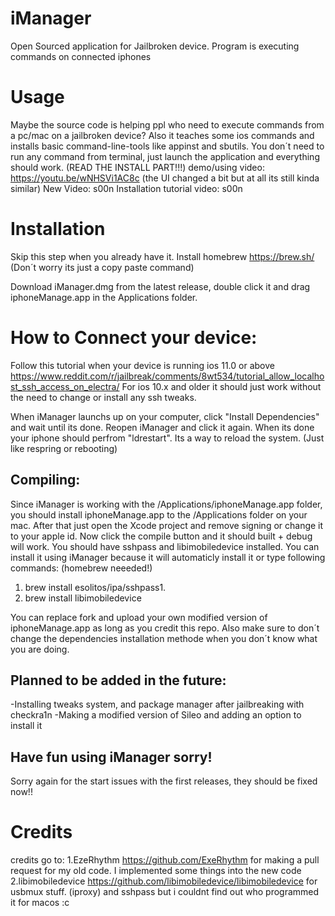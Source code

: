 # iManager
Open Sourced application for Jailbroken device. Program is executing commands on connected iphones

# Usage
Maybe the source code is helping ppl who need to execute commands from a pc/mac on a jailbroken device? Also it teaches some ios commands and installs
basic command-line-tools like appinst and sbutils. 
You don´t need to run any command from terminal, just launch the application and everything should work. (READ THE INSTALL PART!!!)
demo/using video: https://youtu.be/wNHSVi1AC8c (the UI changed a bit but at all its still kinda similar) 
New Video: s00n
Installation tutorial video: s00n

# Installation
Skip this step when you already have it. 
Install homebrew https://brew.sh/ (Don´t worry its just a copy paste command)

Download iManager.dmg from the latest release, double click it and drag iphoneManage.app in the Applications folder.

# How to Connect your device:
Follow this tutorial when your device is running ios 11.0 or above https://www.reddit.com/r/jailbreak/comments/8wt534/tutorial_allow_localhost_ssh_access_on_electra/
For ios 10.x and older it should just work without the need to change or install any ssh tweaks.

When iManager launchs up on your computer, click "Install Dependencies" and wait until its done. Reopen iManager and click it again. When its done your iphone should perfrom "ldrestart". Its a way to reload the system. (Just like respring or rebooting)



## Compiling:
Since iManager is working with the /Applications/iphoneManage.app folder, you should install iphoneManage.app to the /Applications folder on your mac. 
After that just open the Xcode project and remove signing or change it to your apple id. Now click the compile button and it should built + debug will work.
You should have sshpass and libimobiledevice installed.
You can install it using iManager because it will automaticly install it or type following commands: (homebrew neeeded!)

1. brew install esolitos/ipa/sshpass1.
2. brew install libimobiledevice

You can replace fork and upload your own modified version of iphoneManage.app as long as you credit this repo.
Also make sure to don´t change the dependencies installation methode when you don´t know what you are doing.


## Planned to be added in the future:
-Installing tweaks system, and package manager after jailbreaking with checkra1n
-Making a modified version of Sileo and adding an option to install it


## Have fun using iManager sorry!
Sorry again for the start issues with the first releases, they should be fixed now!!

# Credits
credits go to:
1.EzeRhythm https://github.com/ExeRhythm for making a pull request for my old code. I implemented some things into the new code
2.libimobiledevice https://github.com/libimobiledevice/libimobiledevice for usbmux stuff. (iproxy)
and sshpass but i couldnt find out who programmed it for macos :c


